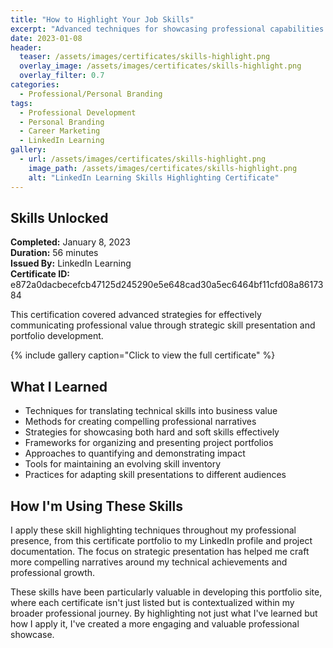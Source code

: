 ```yaml
---
title: "How to Highlight Your Job Skills"
excerpt: "Advanced techniques for showcasing professional capabilities and creating compelling career narratives"
date: 2023-01-08
header:
  teaser: /assets/images/certificates/skills-highlight.png
  overlay_image: /assets/images/certificates/skills-highlight.png
  overlay_filter: 0.7
categories:
  - Professional/Personal Branding
tags:
  - Professional Development
  - Personal Branding
  - Career Marketing
  - LinkedIn Learning
gallery:
  - url: /assets/images/certificates/skills-highlight.png
    image_path: /assets/images/certificates/skills-highlight.png
    alt: "LinkedIn Learning Skills Highlighting Certificate"
---
```


## Skills Unlocked

**Completed:** January 8, 2023  
**Duration:** 56 minutes  
**Issued By:** LinkedIn Learning  
**Certificate ID:** e872a0dacbecefcb47125d245290e5e648cad30a5ec6464bf11cfd08a8617384

This certification covered advanced strategies for effectively communicating professional value through strategic skill presentation and portfolio development.

{% include gallery caption="Click to view the full certificate" %}

## What I Learned

* Techniques for translating technical skills into business value
* Methods for creating compelling professional narratives
* Strategies for showcasing both hard and soft skills effectively
* Frameworks for organizing and presenting project portfolios
* Approaches to quantifying and demonstrating impact
* Tools for maintaining an evolving skill inventory
* Practices for adapting skill presentations to different audiences

## How I'm Using These Skills

I apply these skill highlighting techniques throughout my professional presence, from this certificate portfolio to my LinkedIn profile and project documentation. The focus on strategic presentation has helped me craft more compelling narratives around my technical achievements and professional growth.

These skills have been particularly valuable in developing this portfolio site, where each certificate isn't just listed but is contextualized within my broader professional journey. By highlighting not just what I've learned but how I apply it, I've created a more engaging and valuable professional showcase.